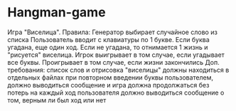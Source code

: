 # Hangman-game
Игра "Виселица". Правила:  Генератор выбирает случайное слово из списка Пользователь вводит с клавиатуры по 1 букве. Если буква угадана, еще один ход. Если не угадана, то отнимается 1 жизнь и "рисуется" виселица. Игрок выигрывает в том случае, если угадывает все буквы. Проигрывает в том случае, если жизни закончились Доп. требования: список слов и отрисовка "виселицы" должны находиться в отдельных файлах при повторном введении буквы пользователем, должно выводиться сообщение и игра должна продолжаться без потерь на каждый ход пользователя должно выводиться сообщение о том, верным ли был ход или нет
